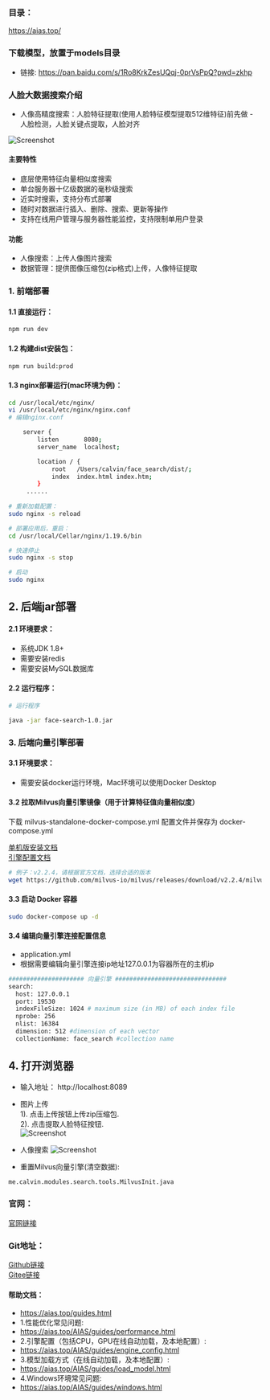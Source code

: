 ### 目录：
https://aias.top/

### 下载模型，放置于models目录
- 链接: https://pan.baidu.com/s/1Ro8KrkZesUQqj-0prVsPpQ?pwd=zkhp

### 人脸大数据搜索介绍
- 人像高精度搜索：人脸特征提取(使用人脸特征模型提取512维特征)前先做 - 人脸检测，人脸关键点提取，人脸对齐

![Screenshot](https://aias-home.oss-cn-beijing.aliyuncs.com/AIAS/image_search/images/search_engine.png)


#### 主要特性
- 底层使用特征向量相似度搜索
- 单台服务器十亿级数据的毫秒级搜索
- 近实时搜索，支持分布式部署
- 随时对数据进行插入、删除、搜索、更新等操作
- 支持在线用户管理与服务器性能监控，支持限制单用户登录

####  功能
- 人像搜索：上传人像图片搜索
- 数据管理：提供图像压缩包(zip格式)上传，人像特征提取

### 1. 前端部署

#### 1.1 直接运行：
```bash
npm run dev
```

#### 1.2 构建dist安装包：
```bash
npm run build:prod
```

#### 1.3 nginx部署运行(mac环境为例)：
```bash
cd /usr/local/etc/nginx/
vi /usr/local/etc/nginx/nginx.conf
# 编辑nginx.conf

    server {
        listen       8080;
        server_name  localhost;

        location / {
            root   /Users/calvin/face_search/dist/;
            index  index.html index.htm;
        }
     ......
     
# 重新加载配置：
sudo nginx -s reload 

# 部署应用后，重启：
cd /usr/local/Cellar/nginx/1.19.6/bin

# 快速停止
sudo nginx -s stop

# 启动
sudo nginx     
```

## 2. 后端jar部署
#### 2.1 环境要求：
- 系统JDK 1.8+
- 需要安装redis
- 需要安装MySQL数据库

#### 2.2 运行程序：
```bash
# 运行程序

java -jar face-search-1.0.jar

```

### 3. 后端向量引擎部署

#### 3.1 环境要求：
- 需要安装docker运行环境，Mac环境可以使用Docker Desktop

#### 3.2 拉取Milvus向量引擎镜像（用于计算特征值向量相似度）
下载 milvus-standalone-docker-compose.yml 配置文件并保存为 docker-compose.yml     

[单机版安装文档](https://milvus.io/docs/install_standalone-docker.md)       
[引擎配置文档](https://milvus.io/docs/configure-docker.md)     

```bash
# 例子：v2.2.4，请根据官方文档，选择合适的版本
wget https://github.com/milvus-io/milvus/releases/download/v2.2.4/milvus-standalone-docker-compose.yml -O docker-compose.yml
```

#### 3.3 启动 Docker 容器
```bash
sudo docker-compose up -d
```

#### 3.4 编辑向量引擎连接配置信息
- application.yml
- 根据需要编辑向量引擎连接ip地址127.0.0.1为容器所在的主机ip
```bash
##################### 向量引擎 ###############################
search:
  host: 127.0.0.1
  port: 19530
  indexFileSize: 1024 # maximum size (in MB) of each index file
  nprobe: 256
  nlist: 16384
  dimension: 512 #dimension of each vector
  collectionName: face_search #collection name

```

## 4. 打开浏览器
- 输入地址： http://localhost:8089

- 图片上传        
1). 点击上传按钮上传zip压缩包.  
2). 点击提取人脸特征按钮.  
![Screenshot](https://aias-home.oss-cn-beijing.aliyuncs.com/AIAS/7_engine_hub/face_search/data.png)

- 人像搜索
![Screenshot](https://aias-home.oss-cn-beijing.aliyuncs.com/AIAS/7_engine_hub/face_search/search.png)


- 重置Milvus向量引擎(清空数据):  
```bash
me.calvin.modules.search.tools.MilvusInit.java
```

### 官网：
[官网链接](https://www.aias.top/)

### Git地址：   
[Github链接](https://github.com/mymagicpower/AIAS)    
[Gitee链接](https://gitee.com/mymagicpower/AIAS)   


#### 帮助文档：
- https://aias.top/guides.html
- 1.性能优化常见问题:
- https://aias.top/AIAS/guides/performance.html
- 2.引擎配置（包括CPU，GPU在线自动加载，及本地配置）:
- https://aias.top/AIAS/guides/engine_config.html
- 3.模型加载方式（在线自动加载，及本地配置）:
- https://aias.top/AIAS/guides/load_model.html
- 4.Windows环境常见问题:
- https://aias.top/AIAS/guides/windows.html
